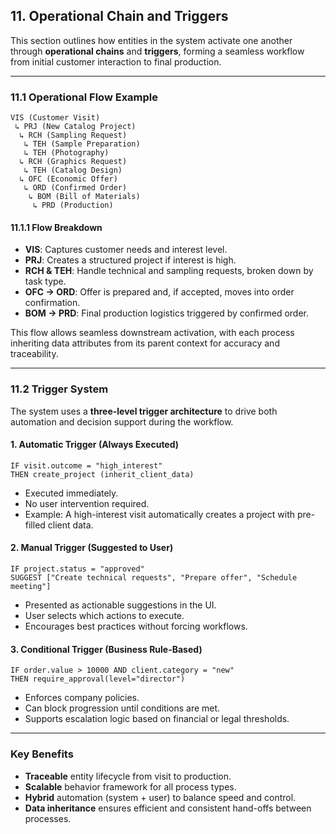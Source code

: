 ## 11. Operational Chain and Triggers

This section outlines how entities in the system activate one another through **operational chains** and **triggers**, forming a seamless workflow from initial customer interaction to final production.

---

### 11.1 Operational Flow Example

```text
VIS (Customer Visit)
 ↳ PRJ (New Catalog Project)
  ↳ RCH (Sampling Request)
   ↳ TEH (Sample Preparation)
   ↳ TEH (Photography)
  ↳ RCH (Graphics Request)
   ↳ TEH (Catalog Design)
  ↳ OFC (Economic Offer)
   ↳ ORD (Confirmed Order)
    ↳ BOM (Bill of Materials)
     ↳ PRD (Production)
```

#### 11.1.1 Flow Breakdown

- **VIS**: Captures customer needs and interest level.
- **PRJ**: Creates a structured project if interest is high.
- **RCH & TEH**: Handle technical and sampling requests, broken down by task type.
- **OFC → ORD**: Offer is prepared and, if accepted, moves into order confirmation.
- **BOM → PRD**: Final production logistics triggered by confirmed order.

This flow allows seamless downstream activation, with each process inheriting data attributes from its parent context for accuracy and traceability.

---

### 11.2 Trigger System

The system uses a **three-level trigger architecture** to drive both automation and decision support during the workflow.

#### 1. Automatic Trigger (Always Executed)

```pseudo
IF visit.outcome = "high_interest"
THEN create_project (inherit_client_data)
```

- Executed immediately.
- No user intervention required.
- Example: A high-interest visit automatically creates a project with pre-filled client data.

#### 2. Manual Trigger (Suggested to User)

```pseudo
IF project.status = "approved"
SUGGEST ["Create technical requests", "Prepare offer", "Schedule meeting"]
```

- Presented as actionable suggestions in the UI.
- User selects which actions to execute.
- Encourages best practices without forcing workflows.

#### 3. Conditional Trigger (Business Rule-Based)

```pseudo
IF order.value > 10000 AND client.category = "new"
THEN require_approval(level="director")
```

- Enforces company policies.
- Can block progression until conditions are met.
- Supports escalation logic based on financial or legal thresholds.

---

### Key Benefits

- **Traceable** entity lifecycle from visit to production.
- **Scalable** behavior framework for all process types.
- **Hybrid** automation (system + user) to balance speed and control.
- **Data inheritance** ensures efficient and consistent hand-offs between processes.
